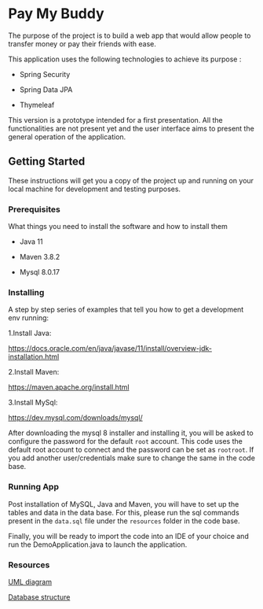 Pay My Buddy
============

The purpose of the project is to build a web app that would allow people to
transfer money or pay their friends with ease.

This application uses the following technologies to achieve its purpose :

-   Spring Security

-   Spring Data JPA

-   Thymeleaf

This version is a prototype intended for a first presentation. All the
functionalities are not present yet and the user interface aims to present the
general operation of the application.

Getting Started
---------------

These instructions will get you a copy of the project up and running on your
local machine for development and testing purposes.

### Prerequisites

What things you need to install the software and how to install them

-   Java 11

-   Maven 3.8.2

-   Mysql 8.0.17

### Installing

A step by step series of examples that tell you how to get a development env
running:

1.Install Java:

https://docs.oracle.com/en/java/javase/11/install/overview-jdk-installation.html

2.Install Maven:

https://maven.apache.org/install.html

3.Install MySql:

https://dev.mysql.com/downloads/mysql/

After downloading the mysql 8 installer and installing it, you will be asked to
configure the password for the default `root` account. This code uses the
default root account to connect and the password can be set as `rootroot`. If
you add another user/credentials make sure to change the same in the code base.

### Running App

Post installation of MySQL, Java and Maven, you will have to set up the tables
and data in the data base. For this, please run the sql commands present in the
`data.sql` file under the `resources` folder in the code base.

Finally, you will be ready to import the code into an IDE of your choice and run
the DemoApplication.java to launch the application.

### Resources

[UML diagram](pmb-uml-diagram.png)

[Database structure](pmb-mpd.png)
